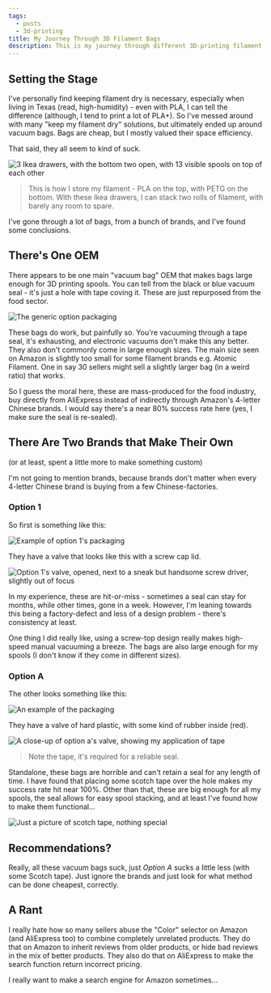 ```yaml
---
tags:
  - posts
  - 3d-printing
title: My Journey Through 3D Filament Bags
description: This is my journey through different 3D-printing filament vacuum bags. Please learn from my mistakes.
---
```

## Setting the Stage

I've personally find keeping filament dry is necessary, especially when living in Texas (read, high-humidity)  - even with PLA, I can tell the difference (although, I tend to print a lot of PLA+). So I've messed around with many "keep my filament dry" solutions, but ultimately ended up around vacuum bags. Bags are cheap, but I mostly valued their space efficiency.

That said, they all seem to kind of suck.

![3 Ikea drawers, with the bottom two open, with 13 visible spools on top of each other](/posts/2024/images/home-storage-solution.jpg)

> This is how I store my filament - PLA on the top, with PETG on the bottom. With these Ikea drawers, I can stack two rolls of filament, with barely any room to spare.

I've gone through a lot of bags, from a bunch of brands, and I've found some conclusions.

## There's One OEM

There appears to be one main "vacuum bag" OEM that makes bags large enough for 3D printing spools. You can tell from the black or blue vacuum seal - it's just a hole with tape coving it. These are just repurposed from the food sector.

![The generic option packaging](/posts/2024/images/oem-image.webp)

These bags do work, but painfully so. You're vacuuming through a tape seal, it's exhausting, and electronic vacuums don't make this any better. They also don't commonly come in large enough sizes. The main size seen on Amazon is slightly too small for some filament brands e.g. Atomic Filament. One in say 30 sellers might sell a slightly larger bag (in a weird ratio) that works.

So I guess the moral here, these are mass-produced for the food industry, buy directly from AliExpress instead of indirectly through Amazon's 4-letter Chinese brands. I would say there's a near 80% success rate here (yes, I make sure the seal is re-sealed).

## There Are Two Brands that Make Their Own

(or at least, spent a little more to make something custom)

I'm not going to mention brands, because brands don't matter when every 4-letter Chinese brand is buying from a few Chinese-factories.

### Option 1

So first is something like this:

![Example of option 1's packaging](/posts/2024/images/option-1.jpg)

They have a valve that looks like this with a screw cap lid.

![Option 1's valve, opened, next to a sneak but handsome screw driver, slightly out of focus](/posts/2024/images/option-1-valve.jpg)

In my experience, these are hit-or-miss - sometimes a seal can stay for months, while other times, gone in a week. However, I'm leaning towards this being a factory-defect and less of a design problem - there's consistency at least.

One thing I did really like, using a screw-top design really makes high-speed manual vacuuming a breeze. The bags are also large enough for my spools (I don't know if they come in different sizes).

### Option A

The other looks something like this:

![An example of the packaging](/posts/2024/images/option-a.jpg)

They have a valve of hard plastic, with some kind of rubber inside (red).

![A close-up of option a's valve, showing my application of tape](/posts/2024/images/option-a-close-up.jpg)

> Note the tape, it's required for a reliable seal.

Standalone, these bags are horrible and can't retain a seal for any length of time. I have found that placing some scotch tape over the hole makes my success rate hit near 100%. Other than that, these are big enough for all my spools, the seal allows for easy spool stacking, and at least I've found how to make them functional...

![Just a picture of scotch tape, nothing special](/posts/2024/images/scotch-tape.jpg)

## Recommendations?

Really, all these vacuum bags suck, just _Option A_ sucks a little less (with some Scotch tape). Just ignore the brands and just look for what method can be done cheapest, correctly.

## A Rant

I really hate how so many sellers abuse the "Color" selector on Amazon (and AliExpress too) to combine completely unrelated products. They do that on Amazon to inherit reviews from older products, or hide bad reviews in the mix of better products. They also do that on AliExpress to make the search function return incorrect pricing.

I really want to make a search engine for Amazon sometimes...
